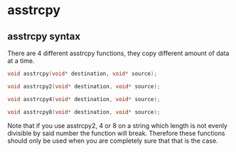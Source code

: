 # asstrcpy

## asstrcpy syntax

There are 4 different asstrcpy functions, they copy different amount of data at a time. 

```c
void asstrcpy(void* destination, void* source);

void asstrcpy2(void* destination, void* source);

void asstrcpy4(void* destination, void* source);

void asstrcpy8(void* destination, void* source);
```

Note that if you use asstrcpy2, 4 or 8 on a string which length is not evenly divisible by said number the function will break. Therefore these functions should only be used when you are completely sure that that is the case.
